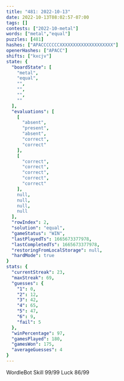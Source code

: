 ```yaml
---
title: "481: 2022-10-13"
date: 2022-10-13T08:02:57-07:00
tags: []
contests: ["2022-10-metal"]
words: ["metal","equal"]
puzzles: [481]
hashes: ["APACCCCCCCXXXXXXXXXXXXXXXXXXXX"]
openerHashes: ["APACC"]
shifts: ["kxcjv"]
state: {
  "boardState": [
    "metal",
    "equal",
    "",
    "",
    "",
    ""
  ],
  "evaluations": [
    [
      "absent",
      "present",
      "absent",
      "correct",
      "correct"
    ],
    [
      "correct",
      "correct",
      "correct",
      "correct",
      "correct"
    ],
    null,
    null,
    null,
    null
  ],
  "rowIndex": 2,
  "solution": "equal",
  "gameStatus": "WIN",
  "lastPlayedTs": 1665673377978,
  "lastCompletedTs": 1665673377978,
  "restoringFromLocalStorage": null,
  "hardMode": true
}
stats: {
  "currentStreak": 23,
  "maxStreak": 69,
  "guesses": {
    "1": 0,
    "2": 12,
    "3": 42,
    "4": 65,
    "5": 47,
    "6": 9,
    "fail": 5
  },
  "winPercentage": 97,
  "gamesPlayed": 180,
  "gamesWon": 175,
  "averageGuesses": 4
}
---
```


<!-- more -->
WordleBot
Skill 99/99
Luck 86/99
